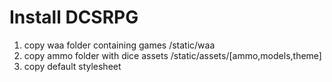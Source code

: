 # Install DCSRPG

1. copy waa folder containing games /static/waa
2. copy ammo folder with dice assets /static/assets/[ammo,models,theme]
3. copy default stylesheet